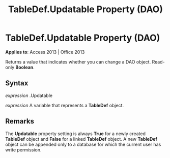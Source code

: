 ﻿---
title: TableDef.Updatable Property (DAO)
TOCTitle: Updatable Property
ms:assetid: 0b1ae7e5-416d-06f0-5d74-989c6db67ff2
ms:mtpsurl: https://msdn.microsoft.com/en-us/library/Ff845128(v=office.15)
ms:contentKeyID: 48543168
ms.date: 09/18/2015
mtps_version: v=office.15
---

# TableDef.Updatable Property (DAO)


**Applies to**: Access 2013 | Office 2013

Returns a value that indicates whether you can change a DAO object. Read-only **Boolean**.

## Syntax

*expression* .Updatable

*expression* A variable that represents a **TableDef** object.

## Remarks

The **Updatable** property setting is always **True** for a newly created **TableDef** object and **False** for a linked **TableDef** object. A new **TableDef** object can be appended only to a database for which the current user has write permission.

